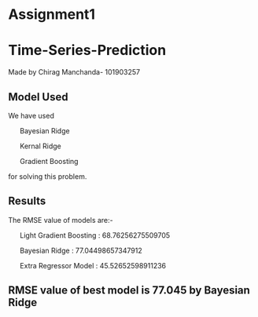 # Assignment1

# Time-Series-Prediction

Made by Chirag Manchanda- 101903257

## Model Used

We have used

<ul>Bayesian Ridge</ul>
<ul>Kernal Ridge</ul>
<ul>Gradient Boosting</ul>
for solving this problem.

## Results

The RMSE value of models are:-

<ol>Light Gradient Boosting : 68.76256275509705</ol>
<ol>Bayesian Ridge    : 77.04498657347912</ol>
<ol>Extra Regressor Model : 45.52652598911236</ol>

## RMSE value of best model is 77.045 by Bayesian Ridge
